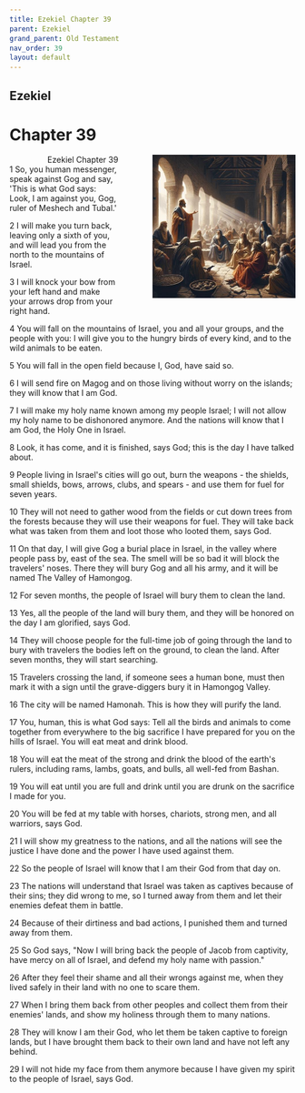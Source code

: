 ```yaml
---
title: Ezekiel Chapter 39
parent: Ezekiel
grand_parent: Old Testament
nav_order: 39
layout: default
---
```


## Ezekiel

# Chapter 39

<div style="clear: both; text-align: right;">
    <div style="max-width: 50%; height: auto; float: right; margin: 0 0 10px 10px; padding-left: 10%;">
        <img src="/assets/Image/Ezekiel/500/39.jpg" alt="Ezekiel Chapter 39" class="chapter-image">
    </div>
    <figcaption style="font-size: 14px; text-align: right;">Ezekiel Chapter 39</figcaption>
</div>
1 So, you human messenger, speak against Gog and say, 'This is what God says: Look, I am against you, Gog, ruler of Meshech and Tubal.'

2 I will make you turn back, leaving only a sixth of you, and will lead you from the north to the mountains of Israel.

3 I will knock your bow from your left hand and make your arrows drop from your right hand.

4 You will fall on the mountains of Israel, you and all your groups, and the people with you: I will give you to the hungry birds of every kind, and to the wild animals to be eaten.

5 You will fall in the open field because I, God, have said so.

6 I will send fire on Magog and on those living without worry on the islands; they will know that I am God.

7 I will make my holy name known among my people Israel; I will not allow my holy name to be dishonored anymore. And the nations will know that I am God, the Holy One in Israel.

8 Look, it has come, and it is finished, says God; this is the day I have talked about.

9 People living in Israel's cities will go out, burn the weapons - the shields, small shields, bows, arrows, clubs, and spears - and use them for fuel for seven years.

10 They will not need to gather wood from the fields or cut down trees from the forests because they will use their weapons for fuel. They will take back what was taken from them and loot those who looted them, says God.

11 On that day, I will give Gog a burial place in Israel, in the valley where people pass by, east of the sea. The smell will be so bad it will block the travelers' noses. There they will bury Gog and all his army, and it will be named The Valley of Hamongog.

12 For seven months, the people of Israel will bury them to clean the land.

13 Yes, all the people of the land will bury them, and they will be honored on the day I am glorified, says God.

14 They will choose people for the full-time job of going through the land to bury with travelers the bodies left on the ground, to clean the land. After seven months, they will start searching.

15 Travelers crossing the land, if someone sees a human bone, must then mark it with a sign until the grave-diggers bury it in Hamongog Valley.

16 The city will be named Hamonah. This is how they will purify the land.

17 You, human, this is what God says: Tell all the birds and animals to come together from everywhere to the big sacrifice I have prepared for you on the hills of Israel. You will eat meat and drink blood.

18 You will eat the meat of the strong and drink the blood of the earth's rulers, including rams, lambs, goats, and bulls, all well-fed from Bashan.

19 You will eat until you are full and drink until you are drunk on the sacrifice I made for you.

20 You will be fed at my table with horses, chariots, strong men, and all warriors, says God.

21 I will show my greatness to the nations, and all the nations will see the justice I have done and the power I have used against them.

22 So the people of Israel will know that I am their God from that day on.

23 The nations will understand that Israel was taken as captives because of their sins; they did wrong to me, so I turned away from them and let their enemies defeat them in battle.

24 Because of their dirtiness and bad actions, I punished them and turned away from them.

25 So God says, "Now I will bring back the people of Jacob from captivity, have mercy on all of Israel, and defend my holy name with passion."

26 After they feel their shame and all their wrongs against me, when they lived safely in their land with no one to scare them.

27 When I bring them back from other peoples and collect them from their enemies' lands, and show my holiness through them to many nations.

28 They will know I am their God, who let them be taken captive to foreign lands, but I have brought them back to their own land and have not left any behind.

29 I will not hide my face from them anymore because I have given my spirit to the people of Israel, says God.


